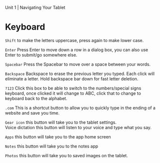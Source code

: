 Unit 1 | Navigating Your Tablet

# Keyboard

`Shift` to make the letters uppercase, press again to make lower case.

<!-- <figure markdown="span">
    ![Annotated screenshot of tablet keyboard - to be added.](){ width="100%" }
</figure> -->

`Enter` Press Enter to move down a row in a dialog box, you can also use Enter to submit/go
somewhere else.

<!-- <figure markdown="span">
    ![Annotated screenshot of tablet keyboard - to be added.](){ width="100%" }
</figure> -->

`Spacebar` Press the Spacebar to move over a space between your words.

<!-- <figure markdown="span">
    ![Annotated screenshot of tablet keyboard - to be added.](){ width="100%" }
</figure> -->

`Backspace` Backspace to erase the previous letter you typed. Each click will eliminate a letter. Hold backspace bar down for fast letter deletion.

<!-- <figure markdown="span">
    ![Annotated screenshot of tablet keyboard - to be added.](){ width="100%" }
</figure> -->

`?123` Click this box to be able to switch to the numbers/special signs keyboard, once clicked it will change to ABC, click that to change to keyboard back to the alphabet.

<!-- <figure markdown="span">
    ![Annotated screenshot of tablet keyboard - to be added.](){ width="100%" }
</figure> -->

`.com` This is a shortcut button to allow you to quickly type in the ending of a website and save you
time.

<!-- <figure markdown="span">
    ![Annotated screenshot of tablet keyboard - to be added.](){ width="100%" }
</figure> -->

`Gear icon` this button will take you to the tablet settings.  
Voice dictation this button will listen to your voice and type what you say.

<!-- <figure markdown="span">
    ![Gear Icon.](../../assets/img/course/1-tablet-navigation/gear-icon.png){ width="100%" }
</figure> -->

`Apps` this button will take you to the app home screen

<!-- <figure markdown="span">
    ![Apps icon](../../assets/img/course/1-tablet-navigation/apps-icon.png){ width="100%" }
</figure> -->

`Notes` this button will take you to the notes app

<!-- <figure markdown="span">
    ![Notes icon](../../assets/img/course/1-tablet-navigation/notes-icon.png){ width="100%" }
</figure> -->

`Photos` this button will take you to saved images on the tablet.

<!-- <figure markdown="span">
    ![Photos icon](../../assets/img/course/1-tablet-navigation/photos-icon.png){ width="100%" }
</figure> -->
